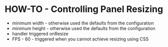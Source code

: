 # HOW-TO - Controlling Panel Resizing

- minimum width - otherwise used the defaults from the configuration
- minimum height - otherwise used the defaults from the configuration
- handler triggered onResize
- FPS - 60 - triggered when you cannot achieve resizing using CSS

